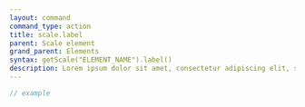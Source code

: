 ```yaml
---
layout: command
command_type: action
title: scale.label
parent: Scale element
grand_parent: Elements
syntax: getScale("ELEMENT_NAME").label()
description: Lorem ipsum dolor sit amet, consectetur adipiscing elit, sed do eiusmod tempor incididunt ut labore et dolore magna aliqua. Ut enim ad minim veniam, quis nostrud exercitation ullamco laboris nisi ut aliquip ex ea commodo consequat.
---
```


```javascript
// example
```